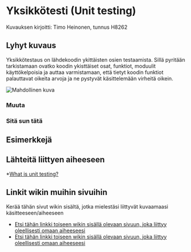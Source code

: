 # Yksikkötesti (Unit testing)

Kuvauksen kirjoitti: Timo Heinonen, tunnus H8262

## Lyhyt kuvaus

Yksikkötestaus on lähdekoodin ykittäisten osien testaamista. Sillä pyritään tarkistamaan ovatko koodin ykisttäiset osat, funktiot, moduulit käyttökelpoisia ja auttaa varmistamaan, että tietyt koodin funktiot palauttavat oikeita arvoja ja ne pystyvät käsittelemään virheitä oikein. 

![Mahdollinen kuva](https://openclipart.org/image/300px/svg_to_png/223866/Reading-Story-Book-To-Kids.png&disposition=attachment)

### Muuta



### Sitä sun tätä



## Esimerkkejä


## Lähteitä liittyen aiheeseen

*[What is unit testing?](https://code.tutsplus.com/articles/the-beginners-guide-to-unit-testing-what-is-unit-testing--wp-25728)

## Linkit wikin muihin sivuihin

Kerää tähän sivut wikin sisältä, jotka mielestäsi liittyvät kuvaamaasi käsitteeseen/aiheeseen

* [Etsi tähän linkki toiseen wikin sisällä olevaan sivuun, joka liittyy oleellisesti omaan aiheeseesi]()
* [Etsi tähän linkki toiseen wikin sisällä olevaan sivuun, joka liittyy oleellisesti omaan aiheeseesi]() 
